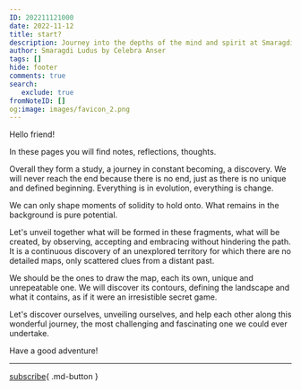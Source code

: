 ```yaml
---
ID: 202211121000
date: 2022-11-12
title: start?
description: Journey into the depths of the mind and spirit at Smaragdi Ludus. Discover the transformative powers of meditation, I Ching, and alchemy. Immerse yourself in the wisdom of Tao philosophy, Jungian psychology, and Zen practices. Unveil the mysteries of self, ego, and shadow, while embracing synchronicity and fostering reflection. Expand your awareness and consciousness on a path of profound self-discovery and inner growth.
author: Smaragdi Ludus by Celebra Anser
tags: []
hide: footer
comments: true
search:
   exclude: true
fromNoteID: []
og:image: images/favicon_2.png
---
```


Hello friend!

In these pages you will find notes, reflections, thoughts.

Overall they form a study, a journey in constant becoming, a discovery. We will never reach the end because there is no end, just as there is no unique and defined beginning. Everything is in evolution, everything is change.

We can only shape moments of solidity to hold onto. What remains in the background is pure potential.

Let's unveil together what will be formed in these fragments, what will be created, by observing, accepting and embracing without hindering the path. It is a continuous discovery of an unexplored territory for which there are no detailed maps, only scattered clues from a distant past.

We should be the ones to draw the map, each its own, unique and unrepeatable one. We will discover its contours, defining the landscape and what it contains, as if it were an irresistible secret game.

Let's discover ourselves, unveiling ourselves, and help each other along this wonderful journey, the most challenging and fascinating one we could ever undertake.

Have a good adventure!

---

[subscribe](https://forms.gle/81QTtwV9HiRb8o3y6){ .md-button }
